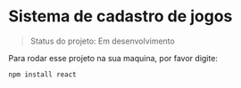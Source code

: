 # Sistema de cadastro de jogos

> Status do projeto: Em desenvolvimento

Para rodar esse projeto na sua maquina, por favor digite:

```
npm install react
```

